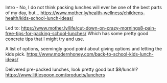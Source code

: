 Intro - No, I do not think packing lunches will ever be one of the best parts of my day, but...
https://www.mother.ly/health-wellness/childrens-health/kids-school-lunch-ideas/

Led to:
https://www.mother.ly/life/cut-down-on-crazy-mornings8-pain-free-tips-for-packing-school-lunches/
Which has some pretty good concrete tips that I might try and use.

A list of options, seemingly good point about giving options and letting the kids pick.
https://www.modernhoney.com/back-to-school-kids-lunch-ideas/

Delivered pre-packed lunches, look pretty good but $8/lunch!?
https://www.littlespoon.com/products/lunchers
